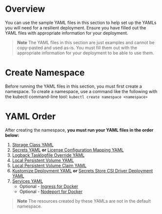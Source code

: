 # Overview
You can use the sample YAML files in this section to help set up the YAMLs you will need for a resilient deployment. 
Ensure you have filled out the YAML files with appropriate information for your deployment.

> **Note** The YAML files in this section are just examples and cannot be copy-pasted and used as-is. You must fill them out with the appropriate information for your deployment to be able to use them.

# Create Namespace
Before running the YAML files in this section, you must first create a namespace. 
To create a namespace, use a command like the following with the kubectl command-line tool:
```kubectl create namespace <namespace>```

# YAML Order
After creating the namespace, **you must run your YAML files in the order below:**
1. [Storage Class YAML](https://github.com/sonatype/nxrm-sample-files-repo/blob/main/azure-resiliency-yamls/azure-resiliency-storage-class.yaml)
2. [Secrets YAML](https://github.com/sonatype/nxrm-sample-files-repo/blob/main/azure-resiliency-yamls/azure-resiliency-secrets.yaml) **or** [License Configuration Mapping YAML](https://github.com/sonatype/nxrm-sample-files-repo/blob/main/azure-resiliency-yamls/azure-resiliency-license-configuration-mapping.yaml)
3. [Logback Tasklogfile Override YAML](https://github.com/sonatype/nxrm-sample-files-repo/blob/main/azure-resiliency-yamls/azure-resiliency-nxrm-logback-tasklogfile-override.yaml)
4. [Local Persistent Volume YAML](https://github.com/sonatype/nxrm-sample-files-repo/blob/main/azure-resiliency-yamls/azure-resiliency-local-persistent-volume.yaml)
5. [Local Persistent Volume Claim YAML](https://github.com/sonatype/nxrm-sample-files-repo/blob/main/azure-resiliency-yamls/azure-resiliency-local-persistent-volume-claim.yaml)
6. [Kustomize Deployment YAML](https://github.com/sonatype/nxrm-sample-files-repo/blob/main/azure-resiliency-yamls/azure-resiliency-kustomize-deployment.yaml) **or** [Secrets Store CSI Driver Deployment YAML](https://github.com/sonatype/nxrm-sample-files-repo/blob/main/azure-resiliency-yamls/azure-resiliency-secrets-store-CSI-deployment.yaml)
7. [Services YAML](https://github.com/sonatype/nxrm-sample-files-repo/blob/main/azure-resiliency-yamls/azure-resiliency-services.yaml)
   * Optional - [Ingress for Docker](https://github.com/sonatype/nxrm-sample-files-repo/blob/main/azure-resiliency-yamls/azure-resiliency-ingress-for-docker.yaml)
   * Optional - [Nodeport for Docker](https://github.com/sonatype/nxrm-sample-files-repo/blob/main/azure-resiliency-yamls/azure-resiliency-nodeport-for-Docker.yaml)

> **Note** The resources created by these YAMLs are not in the default namespace.

